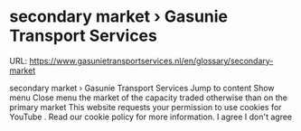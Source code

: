 # secondary market › Gasunie Transport Services

URL: https://www.gasunietransportservices.nl/en/glossary/secondary-market

secondary market › Gasunie Transport Services
Jump to content
Show menu
Close menu
the market of the
capacity
traded otherwise than on the
primary market
This website requests your permission to use cookies for
YouTube
. Read our
cookie policy
for more information.
I agree
I don't agree